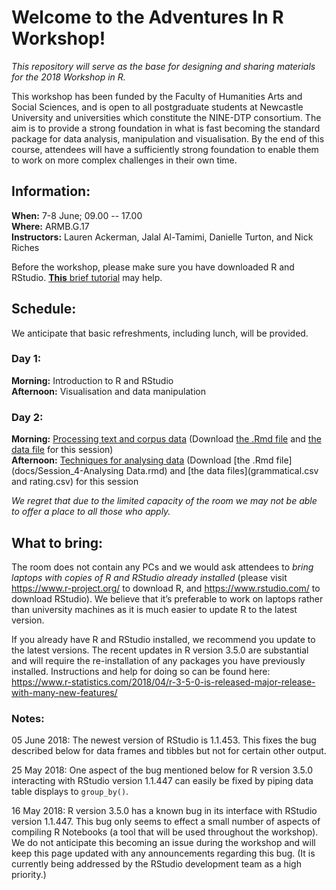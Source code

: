 # Welcome to the Adventures In R Workshop!

*This repository will serve as the base for designing and sharing materials for the 2018 Workshop in R.*

This workshop has been funded by the Faculty of Humanities Arts and Social Sciences, and is open to all postgraduate students at Newcastle University and universities which constitute the NINE-DTP consortium. The aim is to provide a strong foundation in what is fast becoming the standard package for data analysis, manipulation and visualisation. By the end of this course, attendees will have a sufficiently strong foundation to enable them to work on more complex challenges in their own time.

## Information:

**When:** 7-8 June; 09.00 -- 17.00  
**Where:** ARMB.G.17  
**Instructors:** Lauren Ackerman, Jalal Al-Tamimi, Danielle Turton, and Nick Riches  

Before the workshop, please make sure you have downloaded R and RStudio. [**This** brief tutorial](docs/Setting_Up.nb.html) may help.

## Schedule:

We anticipate that basic refreshments, including lunch, will be provided.

### Day 1:

**Morning:** Introduction to R and RStudio  
**Afternoon:** Visualisation and data manipulation  

### Day 2:

**Morning:** [Processing text and corpus data](docs/Session_3.nb.html) (Download [the .Rmd file](docs/Session_3.Rmd) and [the data file](data/Shakespeare_data.csv) for this session)  
**Afternoon:** [Techniques for analysing data](docs/Session_4-Analysing%20Data.nb.html) (Download [the .Rmd file](docs/Session_4-Analysing Data.rmd) and [the data files](grammatical.csv and rating.csv) for this session


*We regret that due to the limited capacity of the room we may not be able to offer a place to all those who apply.*

## What to bring:

The room does not contain any PCs and we would ask attendees to *bring laptops with copies of R and RStudio already installed*
(please visit  https://www.r-project.org/ to download R, and https://www.rstudio.com/ to download RStudio). We believe that it’s preferable to work on laptops rather than university machines as it is much easier to update R to the latest version.

If you already have R and RStudio installed, we recommend you update to the latest versions. The recent updates in R version 3.5.0 are substantial and will require the re-installation of any packages you have previously installed. Instructions and help for doing so can be found here: https://www.r-statistics.com/2018/04/r-3-5-0-is-released-major-release-with-many-new-features/

### Notes:

05 June 2018: The newest version of RStudio is 1.1.453. This fixes the bug described below for data frames and tibbles but not for certain other output.

25 May 2018: One aspect of the bug mentioned below for R version 3.5.0 interacting with RStudio version 1.1.447 can easily be fixed by piping data table displays to `group_by()`.

16 May 2018: R version 3.5.0 has a known bug in its interface with RStudio version 1.1.447. This bug only seems to effect a small number of aspects of compiling R Notebooks (a tool that will be used throughout the workshop). We do not anticipate this becoming an issue during the workshop and will keep this page updated with any announcements regarding this bug. (It is currently being addressed by the RStudio development team as a high priority.)
